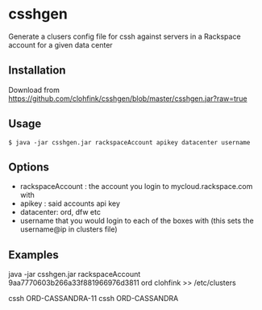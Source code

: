 # csshgen

Generate a clusers config file for cssh against servers in a Rackspace account for a given data center

## Installation

Download from https://github.com/clohfink/csshgen/blob/master/csshgen.jar?raw=true

## Usage

    $ java -jar csshgen.jar rackspaceAccount apikey datacenter username

## Options

- rackspaceAccount : the account you login to mycloud.rackspace.com with
- apikey : said accounts api key
- datacenter: ord, dfw etc
- username that you would login to each of the boxes with (this sets the username@ip in clusters file)

## Examples

java -jar csshgen.jar rackspaceAccount 9aa7770603b266a33f881966976d3811 ord clohfink >> /etc/clusters

cssh ORD-CASSANDRA-11
cssh ORD-CASSANDRA
